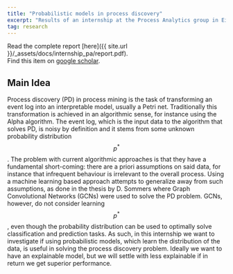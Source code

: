 ```yaml
---
title: "Probabilistic models in process discovery"
excerpt: "Results of an internship at the Process Analytics group in Eindhoven."
tag: research
---
```


Read the complete report [here]({{ site.url }}/_assets/docs/internship_pa/report.pdf).
<br />
Find this item on [google scholar](https://scholar.google.com/citations?view_op=view_citation&hl=en&user=bFXkeeQAAAAJ&citation_for_view=bFXkeeQAAAAJ:u5HHmVD_uO8C).

## Main Idea

Process discovery (PD) in process mining is the task of transforming an event log into an interpretable model, usually a Petri net.
Traditionally this transformation is achieved in an algorithmic sense, for instance using the Alpha algorithm.
The event log, which is the input data to the algorithm that solves PD, is noisy by definition and it stems from some unknown probability distribution $$p^*$$.
The problem with current algorithmic approaches is that they have a fundamental short-coming: there are a priori assumptions on said data, for instance that infrequent behaviour is irrelevant to the overall process.
Using a machine learning based approach attempts to generalize away from such assumptions, as done in the thesis by D. Sommers where Graph Convolutional Networks (GCNs) were used to solve the PD problem.
GCNs, however, do not consider learning $$p^*$$, even though the probability distribution can be used to optimally solve classification and prediction tasks.
As such, in this internship we want to investigate if using probabilistic models, which learn the distribution of the data, is useful in solving the process discovery problem.
Ideally we want to have an explainable model, but we will settle with less explainable if in return we get superior performance.
